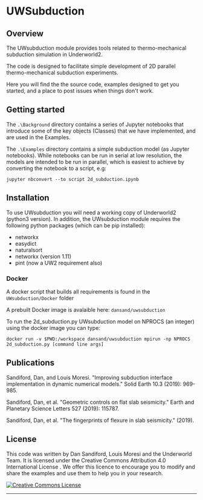 # UWSubduction




## Overview

The UWsubduction module provides tools related to thermo-mechanical subduction simulation in Underworld2.

The code is designed to facilitate simple development of 2D parallel thermo-mechanical subduction experiments. 

Here you will find the the source code, examples designed to get you started, and a place to post issues when things don't work.

## Getting started

The `.\Background` directory contains a series of Jupyter notebooks that introduce some of the key objects (Classes) that we have implemented, and are used in the Examples.

The `.\Examples` directory contains a simple subduction model (as Jupyter notebooks). While notebooks can be run in serial at low resolution, the models are intended to be run in parallel, which is easiest to achieve by converting the notebook to a script, e.g:

```
jupyter nbconvert --to script 2d_subduction.ipynb
```



## Installation

To use UWsubduction you will need a working copy of Underworld2 (python3 version). In addition, the UWsubduction module requires the following python packages (which can be pip installed):

* networkx
* easydict
* naturalsort
* networkx (version 1.11)
* pint (now a UW2 requirement also)



### Docker

A docker script that builds all requirements is found in the `UWsubduction/Docker` folder

A prebuilt Docker image is avalaible here: `dansand/uwsubduction`


To run the 2d_subduction.py UWsubduction model on NPROCS (an integer) using the docker image you can type:

```
docker run -v $PWD:/workspace dansand/uwsubduction mpirun -np NPROCS 2d_subduction.py [command line args]

```


## Publications

Sandiford, Dan, and Louis Moresi. "Improving subduction interface implementation in dynamic numerical models." Solid Earth 10.3 (2019): 969-985.

Sandiford, Dan, et al. "Geometric controls on flat slab seismicity." Earth and Planetary Science Letters 527 (2019): 115787.

Sandiford, Dan, et al. "The fingerprints of flexure in slab seismicity." (2019).

## License

This code was written by Dan Sandiford, Louis Moresi and the Underworld Team. It is licensed under the Creative Commons Attribution 4.0 International License . We offer this licence to encourage you to modify and share the examples and use them to help you in your research.


<a rel="license" href="http://creativecommons.org/licenses/by/4.0/"><img alt="Creative Commons License" style="border-width:0" src="https://i.creativecommons.org/l/by/4.0/88x31.png" /></a><br />
<hr>
